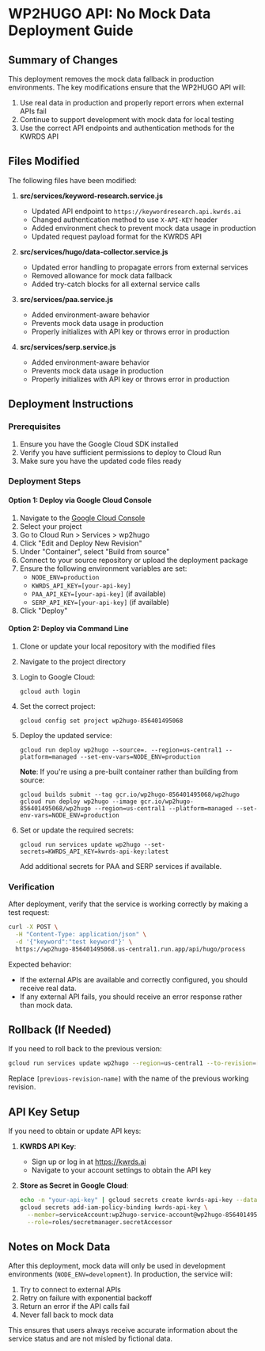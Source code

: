 # WP2HUGO API: No Mock Data Deployment Guide

## Summary of Changes

This deployment removes the mock data fallback in production environments. The key modifications ensure that the WP2HUGO API will:

1. Use real data in production and properly report errors when external APIs fail
2. Continue to support development with mock data for local testing
3. Use the correct API endpoints and authentication methods for the KWRDS API

## Files Modified

The following files have been modified:

1. **src/services/keyword-research.service.js**
   - Updated API endpoint to `https://keywordresearch.api.kwrds.ai`
   - Changed authentication method to use `X-API-KEY` header
   - Added environment check to prevent mock data usage in production
   - Updated request payload format for the KWRDS API

2. **src/services/hugo/data-collector.service.js**
   - Updated error handling to propagate errors from external services
   - Removed allowance for mock data fallback
   - Added try-catch blocks for all external service calls

3. **src/services/paa.service.js**
   - Added environment-aware behavior
   - Prevents mock data usage in production
   - Properly initializes with API key or throws error in production

4. **src/services/serp.service.js**
   - Added environment-aware behavior
   - Prevents mock data usage in production
   - Properly initializes with API key or throws error in production

## Deployment Instructions

### Prerequisites

1. Ensure you have the Google Cloud SDK installed
2. Verify you have sufficient permissions to deploy to Cloud Run
3. Make sure you have the updated code files ready

### Deployment Steps

#### Option 1: Deploy via Google Cloud Console

1. Navigate to the [Google Cloud Console](https://console.cloud.google.com/)
2. Select your project
3. Go to Cloud Run > Services > wp2hugo
4. Click "Edit and Deploy New Revision"
5. Under "Container", select "Build from source"
6. Connect to your source repository or upload the deployment package
7. Ensure the following environment variables are set:
   - `NODE_ENV=production`
   - `KWRDS_API_KEY=[your-api-key]`
   - `PAA_API_KEY=[your-api-key]` (if available)
   - `SERP_API_KEY=[your-api-key]` (if available)
8. Click "Deploy"

#### Option 2: Deploy via Command Line

1. Clone or update your local repository with the modified files
2. Navigate to the project directory
3. Login to Google Cloud:
   ```
   gcloud auth login
   ```
4. Set the correct project:
   ```
   gcloud config set project wp2hugo-856401495068
   ```
5. Deploy the updated service:
   ```
   gcloud run deploy wp2hugo --source=. --region=us-central1 --platform=managed --set-env-vars=NODE_ENV=production
   ```
   **Note**: If you're using a pre-built container rather than building from source:
   ```
   gcloud builds submit --tag gcr.io/wp2hugo-856401495068/wp2hugo
   gcloud run deploy wp2hugo --image gcr.io/wp2hugo-856401495068/wp2hugo --region=us-central1 --platform=managed --set-env-vars=NODE_ENV=production
   ```

6. Set or update the required secrets:
   ```
   gcloud run services update wp2hugo --set-secrets=KWRDS_API_KEY=kwrds-api-key:latest
   ```
   Add additional secrets for PAA and SERP services if available.

### Verification

After deployment, verify that the service is working correctly by making a test request:

```bash
curl -X POST \
  -H "Content-Type: application/json" \
  -d '{"keyword":"test keyword"}' \
  https://wp2hugo-856401495068.us-central1.run.app/api/hugo/process
```

Expected behavior:
- If the external APIs are available and correctly configured, you should receive real data.
- If any external API fails, you should receive an error response rather than mock data.

## Rollback (If Needed)

If you need to roll back to the previous version:

```bash
gcloud run services update wp2hugo --region=us-central1 --to-revision=[previous-revision-name]
```

Replace `[previous-revision-name]` with the name of the previous working revision.

## API Key Setup

If you need to obtain or update API keys:

1. **KWRDS API Key**:
   - Sign up or log in at https://kwrds.ai
   - Navigate to your account settings to obtain the API key

2. **Store as Secret in Google Cloud**:
   ```bash
   echo -n "your-api-key" | gcloud secrets create kwrds-api-key --data-file=-
   gcloud secrets add-iam-policy-binding kwrds-api-key \
     --member=serviceAccount:wp2hugo-service-account@wp2hugo-856401495068.iam.gserviceaccount.com \
     --role=roles/secretmanager.secretAccessor
   ```

## Notes on Mock Data

After this deployment, mock data will only be used in development environments (`NODE_ENV=development`). In production, the service will:

1. Try to connect to external APIs
2. Retry on failure with exponential backoff
3. Return an error if the API calls fail
4. Never fall back to mock data

This ensures that users always receive accurate information about the service status and are not misled by fictional data. 
